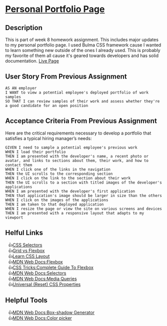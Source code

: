 # [Personal Portfolio Page](https://rkutsel.github.io/krn/)

## Description

This is part of week 8 homework assignment. This includes major updates to my personal portfolio page. I used Bulma CSS framework cause I wanted to learn something new outside of the ones I already used. This is probably my favorite of them all cause it's geared towards developers and has solid documentation. [Live Page](https://rkutsel.github.io/krn/)

## User Story From Previous Assignment

```
AS AN employer
I WANT to view a potential employee's deployed portfolio of work samples
SO THAT I can review samples of their work and assess whether they're a good candidate for an open position
```


## Acceptance Criteria From Previous Assignment

Here are the critical requirements necessary to develop a portfolio that satisfies a typical hiring manager’s needs:

```
GIVEN I need to sample a potential employee's previous work
WHEN I load their portfolio
THEN I am presented with the developer's name, a recent photo or avatar, and links to sections about them, their work, and how to contact them
WHEN I click one of the links in the navigation
THEN the UI scrolls to the corresponding section
WHEN I click on the link to the section about their work
THEN the UI scrolls to a section with titled images of the developer's applications
WHEN I am presented with the developer's first application
THEN that application's image should be larger in size than the others
WHEN I click on the images of the applications
THEN I am taken to that deployed application
WHEN I resize the page or view the site on various screens and devices
THEN I am presented with a responsive layout that adapts to my viewport
```

## Helful Links

<ul>
<li style="list-style-type: '\1F44D'; // thumbs up sign"><a href="https://www.w3schools.com/cssref/css_selectors.asp">CSS Selectors</a></li>
<li style="list-style-type: '\1F44D'; // thumbs up sign"><a href="https://css-tricks.com/css-grid-replace-flexbox/">Grid vs Flexbox</a></li>
  <li style="list-style-type: '\1F44D'; // thumbs up sign"><a href="https://learnlayout.com/">Learn CSS Layout</a></li>
  <li style="list-style-type: '\1F44D'; // thumbs up sign"><a href="https://developer.mozilla.org/en-US/docs/Learn/CSS/CSS_layout/Flexbox">MDN Web Docs:Flexbox</a></li>
   <li style="list-style-type: '\1F44D'; // thumbs up sign"><a href="https://css-tricks.com/snippets/css/a-guide-to-flexbox/">CSS Tricks:Complete Guide To Flexbox</a></li>
 <li style="list-style-type: '\1F44D'; // thumbs up sign"><a href="https://developer.mozilla.org/en-US/docs/Web/CSS/Adjacent_sibling_combinator">MDN Web Docs:Selectors</a></li>
<li style="list-style-type: '\1F44D'; // thumbs up sign"><a href="https://developer.mozilla.org/en-US/docs/Web/CSS/Media_Queries/Using_media_queries">MDN Web Docs:Media Queries</a></li>
<li style="list-style-type: '\1F44D'; // thumbs up sign"><a href="https://dev.to/gautham495/universal-css-properties-everyone-must-use-4kie">Universal (Reset) CSS Properties</a></li>
 </ul>

 ## Helpful Tools 

 <ul>
   <li style="list-style-type: '\1F44D'; // thumbs up sign"><a href="https://developer.mozilla.org/en-US/docs/Web/CSS/CSS_Backgrounds_and_Borders/Box-shadow_generator">MDN Web Docs:Box-shadow Generator</a></li>
  <li style="list-style-type: '\1F44D'; // thumbs up sign"><a href="https://developer.mozilla.org/en-US/docs/Web/CSS/CSS_Colors/Color_picker_tool">MDN Web Docs:Color picker</a></li>
 </ul>



